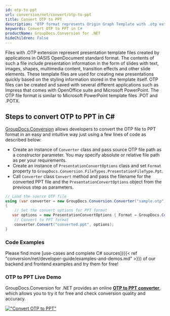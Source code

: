 ```yaml
---
id: otp-to-ppt
url: conversion/net/convert/otp-to-ppt
title: Convert OTP to PPT
description: "OTP format represents Origin Graph Template with .otp extension. Learn how to convert OTP to PPT file programmatically in C# language using GroupDocs.Conversion for .NET library."
keywords: Convert OTP to PPT in C#
productName: GroupDocs.Conversion for .NET
hideChildren: False
---
```


Files with .OTP extension represent presentation template files created by applications in OASIS OpenDocument standard format. The contents of such a file include presentation information in the form of slides with text, images, shapes, multimedia content, transition effects and other slide elements. These template files are used for creating new presentations quickly based on the styling information stored in the template itself. OTP files can be created and saved with several different applications such as Impress that comes with OpenOffice suite and Microsoft PowerPoint. The OTP file format is similar to Microsoft PowerPoint template files .POT and .POTX.

## Steps to convert OTP to PPT in C#

[GroupDocs.Conversion](https://products.groupdocs.com/conversion/net) allows developers to convert the OTP file to PPT format in an easy and intuitive way just using a few lines of code as described below:

* Create an instance of `Converter` class and pass source OTP file path as a constructor parameter. You may specify absolute or relative file path as per your requirements. 
* Create an instance of `PresentationConvertOptions` class and set `Format` property to `GroupDocs.Conversion.FileTypes.PresentationFileType.Ppt`.
* Call `Converter` class `Convert` method and pass the filename for the converted PPT file and the `PresentationConvertOptions` object from the previous step as parameters.

```csharp
// Load the source OTP file
using (var converter = new GroupDocs.Conversion.Converter("sample.otp"))
{
    // Set the convert options for PPT format
   var options = new PresentationConvertOptions { Format = GroupDocs.Conversion.FileTypes.PresentationFileType.Ppt };
    // Convert to PPT format
    converter.Convert("converted.ppt", options);
}
```

### Code Examples

Please find more [use-cases and complete C# sources]({{< ref "conversion/net/developer-guide/examples-and-demos.md" >}}) of our backend and frontend examples and try them for free!

### OTP to PPT Live Demo

GroupDocs.Conversion for .NET provides an online [**OTP to PPT converter**](https://products.groupdocs.app/conversion/otp-to-ppt), which allows you to try it for free and check conversion quality and accuracy.

[!["Convert OTP to PPT"](conversion/net/images/convert-to-ppt/convert-otp-to-ppt.png)](https://products.groupdocs.app/conversion/otp-to-ppt)